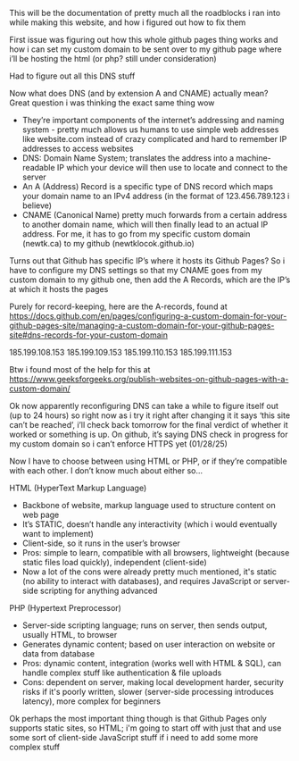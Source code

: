 This will be the documentation of pretty much all the roadblocks i ran into while making this website, and how i figured out how to fix them


First issue was figuring out how this whole github pages thing works and how i can set my custom domain to be sent over to my github page where i’ll be hosting the html (or php? still under consideration)

Had to figure out all this DNS stuff

Now what does DNS (and by extension A and CNAME) actually mean? Great question i was thinking the exact same thing wow

- They’re important components of the internet’s addressing and naming system - pretty much allows us humans to use simple web addresses like website.com instead of crazy complicated and hard to remember IP addresses to access websites
- DNS: Domain Name System; translates the address into a machine-readable IP which your device will then use to locate and connect to the server 
- An A (Address) Record is a specific type of DNS record which maps your domain name to an IPv4 address (in the format of 123.456.789.123 i believe)
- CNAME (Canonical Name) pretty much forwards from a certain address to another domain name, which will then finally lead to an actual IP address. For me, it has to go from my specific custom domain (newtk.ca) to my github (newtklocok.github.io)

Turns out that Github has specific IP’s where it hosts its Github Pages? So i have to configure my DNS settings so that my CNAME goes from my custom domain to my github one, then add the A Records, which are the IP’s at which it hosts the pages

Purely for record-keeping, here are the A-records, found at https://docs.github.com/en/pages/configuring-a-custom-domain-for-your-github-pages-site/managing-a-custom-domain-for-your-github-pages-site#dns-records-for-your-custom-domain

185.199.108.153
185.199.109.153
185.199.110.153
185.199.111.153


Btw i found most of the help for this at https://www.geeksforgeeks.org/publish-websites-on-github-pages-with-a-custom-domain/ 



Ok now apparently reconfiguring DNS can take a while to figure itself out (up to 24 hours) so right now as i try it right after changing it it says ‘this site can’t be reached’, i’ll check back tomorrow for the final verdict of whether it worked or something is up. On github, it’s saying DNS check in progress for my custom domain so i can’t enforce HTTPS yet (01/28/25)


Now I have to choose between using HTML or PHP, or if they’re compatible with each other. I don’t know much about either so…


HTML (HyperText Markup Language)
- Backbone of website, markup language used to structure content on web page
- It’s STATIC, doesn’t handle any interactivity (which i would eventually want to implement)
- Client-side, so it runs in the user’s browser
- Pros: simple to learn, compatible with all browsers, lightweight (because static files load quickly), independent (client-side)
- Now a lot of the cons were already pretty much mentioned, it's static (no ability to interact with databases), and requires JavaScript or server-side scripting for anything advanced

PHP (Hypertext Preprocessor)
- Server-side scripting language; runs on server, then sends output, usually HTML, to browser
- Generates dynamic content; based on user interaction on website or data from database
- Pros: dynamic content, integration (works well with HTML & SQL), can handle complex stuff like authentication & file uploads
- Cons: dependent on server, making local development harder, security risks if it's poorly written, slower (server-side processing introduces latency), more complex for beginners


Ok perhaps the most important thing though is that Github Pages only supports static sites, so HTML; i'm going to start off with just that and use some sort of client-side JavaScript stuff if i need to add some more complex stuff

